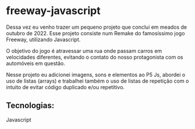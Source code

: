 # freeway-javascript

Dessa vez eu venho trazer um pequeno projeto que conclui em meados de outubro de 2022. Esse projeto consiste num Remake do famosíssimo jogo Freeway, utilizando Javascript.

O objetivo do jogo é atravessar uma rua onde passam carros em velocidades diferentes, evitando o contato do nosso protagonista com os automóveis em questão.

Nesse projeto eu adicionei imagens, sons e elementos ao P5 Js, abordei o uso de listas (arrays) e trabalhei também o uso de listas de repetição com o intuito de evitar código duplicado e/ou repetitivo.

## Tecnologias:

Javascript
